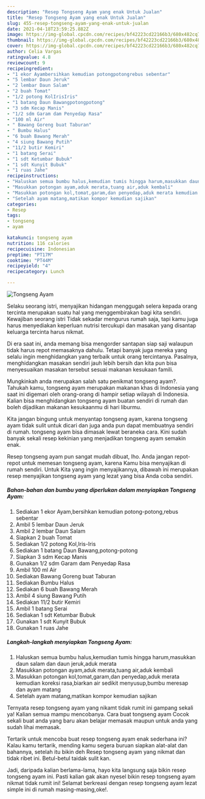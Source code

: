 ```yaml
---
description: "Resep Tongseng Ayam yang enak Untuk Jualan"
title: "Resep Tongseng Ayam yang enak Untuk Jualan"
slug: 455-resep-tongseng-ayam-yang-enak-untuk-jualan
date: 2021-04-18T23:59:25.882Z
image: https://img-global.cpcdn.com/recipes/bf42223cd22166b3/680x482cq70/tongseng-ayam-foto-resep-utama.jpg
thumbnail: https://img-global.cpcdn.com/recipes/bf42223cd22166b3/680x482cq70/tongseng-ayam-foto-resep-utama.jpg
cover: https://img-global.cpcdn.com/recipes/bf42223cd22166b3/680x482cq70/tongseng-ayam-foto-resep-utama.jpg
author: Celia Vargas
ratingvalue: 4.8
reviewcount: 9
recipeingredient:
- "1 ekor Ayambersihkan kemudian potongpotongrebus sebentar"
- "5 lembar Daun Jeruk"
- "2 lembar Daun Salam"
- "2 buah Tomat"
- "1/2 potong KolIrisIris"
- "1 batang Daun Bawangpotongpotong"
- "3 sdm Kecap Manis"
- "1/2 sdm Garam dam Penyedap Rasa"
- "100 ml Air"
- " Bawang Goreng buat Taburan"
- " Bumbu Halus"
- "6 buah Bawang Merah"
- "4 siung Bawang Putih"
- "11/2 butir Kemiri"
- "1 batang Serai"
- "1 sdt Ketumbar Bubuk"
- "1 sdt Kunyit Bubuk"
- "1 ruas Jahe"
recipeinstructions:
- "Haluskan semua bumbu halus,kemudian tumis hingga harum,masukkan daun salam dan daun jeruk,aduk merata"
- "Masukkan potongan ayam,aduk merata,tuang air,aduk kembali"
- "Masukkan potongan kol,tomat,garam,dan penyedap,aduk merata kemudian koreksi rasa,biarkan air sedikit menyusup,bumbu meresap dan ayam matang"
- "Setelah ayam matang,matikan kompor kemudian sajikan"
categories:
- Resep
tags:
- tongseng
- ayam

katakunci: tongseng ayam 
nutrition: 116 calories
recipecuisine: Indonesian
preptime: "PT17M"
cooktime: "PT44M"
recipeyield: "4"
recipecategory: Lunch

---
```



![Tongseng Ayam](https://img-global.cpcdn.com/recipes/bf42223cd22166b3/680x482cq70/tongseng-ayam-foto-resep-utama.jpg)

Selaku seorang istri, menyajikan hidangan menggugah selera kepada orang tercinta merupakan suatu hal yang menggembirakan bagi kita sendiri. Kewajiban seorang istri Tidak sekadar mengurus rumah saja, tapi kamu juga harus menyediakan keperluan nutrisi tercukupi dan masakan yang disantap keluarga tercinta harus nikmat.

Di era  saat ini, anda memang bisa mengorder santapan siap saji walaupun tidak harus repot memasaknya dahulu. Tetapi banyak juga mereka yang selalu ingin menghidangkan yang terbaik untuk orang tercintanya. Pasalnya, menghidangkan masakan sendiri jauh lebih bersih dan kita pun bisa menyesuaikan masakan tersebut sesuai makanan kesukaan famili. 



Mungkinkah anda merupakan salah satu penikmat tongseng ayam?. Tahukah kamu, tongseng ayam merupakan makanan khas di Indonesia yang saat ini digemari oleh orang-orang di hampir setiap wilayah di Indonesia. Kalian bisa menghidangkan tongseng ayam buatan sendiri di rumah dan boleh dijadikan makanan kesukaanmu di hari liburmu.

Kita jangan bingung untuk menyantap tongseng ayam, karena tongseng ayam tidak sulit untuk dicari dan juga anda pun dapat membuatnya sendiri di rumah. tongseng ayam bisa dimasak lewat beraneka cara. Kini sudah banyak sekali resep kekinian yang menjadikan tongseng ayam semakin enak.

Resep tongseng ayam pun sangat mudah dibuat, lho. Anda jangan repot-repot untuk memesan tongseng ayam, karena Kamu bisa menyajikan di rumah sendiri. Untuk Kita yang ingin menyajikannya, dibawah ini merupakan resep menyajikan tongseng ayam yang lezat yang bisa Anda coba sendiri.

<!--inarticleads1-->

##### Bahan-bahan dan bumbu yang diperlukan dalam menyiapkan Tongseng Ayam:

1. Sediakan 1 ekor Ayam,bersihkan kemudian potong-potong,rebus sebentar
1. Ambil 5 lembar Daun Jeruk
1. Ambil 2 lembar Daun Salam
1. Siapkan 2 buah Tomat
1. Sediakan 1/2 potong Kol,Iris-Iris
1. Sediakan 1 batang Daun Bawang,potong-potong
1. Siapkan 3 sdm Kecap Manis
1. Gunakan 1/2 sdm Garam dam Penyedap Rasa
1. Ambil 100 ml Air
1. Sediakan  Bawang Goreng buat Taburan
1. Sediakan  Bumbu Halus
1. Sediakan 6 buah Bawang Merah
1. Ambil 4 siung Bawang Putih
1. Sediakan 11/2 butir Kemiri
1. Ambil 1 batang Serai
1. Sediakan 1 sdt Ketumbar Bubuk
1. Gunakan 1 sdt Kunyit Bubuk
1. Gunakan 1 ruas Jahe




<!--inarticleads2-->

##### Langkah-langkah menyiapkan Tongseng Ayam:

1. Haluskan semua bumbu halus,kemudian tumis hingga harum,masukkan daun salam dan daun jeruk,aduk merata
1. Masukkan potongan ayam,aduk merata,tuang air,aduk kembali
1. Masukkan potongan kol,tomat,garam,dan penyedap,aduk merata kemudian koreksi rasa,biarkan air sedikit menyusup,bumbu meresap dan ayam matang
1. Setelah ayam matang,matikan kompor kemudian sajikan




Ternyata resep tongseng ayam yang nikamt tidak rumit ini gampang sekali ya! Kalian semua mampu mencobanya. Cara buat tongseng ayam Cocok sekali buat anda yang baru akan belajar memasak maupun untuk anda yang sudah lihai memasak.

Tertarik untuk mencoba buat resep tongseng ayam enak sederhana ini? Kalau kamu tertarik, mending kamu segera buruan siapkan alat-alat dan bahannya, setelah itu bikin deh Resep tongseng ayam yang nikmat dan tidak ribet ini. Betul-betul taidak sulit kan. 

Jadi, daripada kalian berlama-lama, hayo kita langsung saja bikin resep tongseng ayam ini. Pasti kalian gak akan nyesel bikin resep tongseng ayam nikmat tidak rumit ini! Selamat berkreasi dengan resep tongseng ayam lezat simple ini di rumah masing-masing,oke!.


